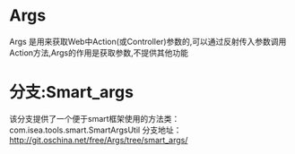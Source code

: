 Args
==================

Args 是用来获取Web中Action(或Controller)参数的,可以通过反射传入参数调用Action方法,Args的作用是获取参数,不提供其他功能

分支:Smart_args
=======
该分支提供了一个便于smart框架使用的方法类：com.isea.tools.smart.SmartArgsUtil
分支地址：<a href="http://git.oschina.net/free/Args/tree/smart_args/">http://git.oschina.net/free/Args/tree/smart_args/</a>